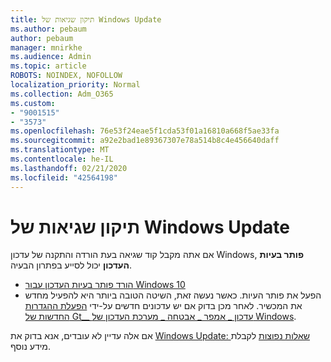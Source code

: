 ```yaml
---
title: תיקון שגיאות של Windows Update
ms.author: pebaum
author: pebaum
manager: mnirkhe
ms.audience: Admin
ms.topic: article
ROBOTS: NOINDEX, NOFOLLOW
localization_priority: Normal
ms.collection: Adm_O365
ms.custom:
- "9001515"
- "3573"
ms.openlocfilehash: 76e53f24eae5f1cda53f01a16810a668f5ae33fa
ms.sourcegitcommit: a92e2bad1e89367307e78a514b8c4e456640daff
ms.translationtype: MT
ms.contentlocale: he-IL
ms.lasthandoff: 02/21/2020
ms.locfileid: "42564198"
---
```

# <a name="fix-windows-update-errors"></a>תיקון שגיאות של Windows Update

אם אתה מקבל קוד שגיאה בעת הורדה והתקנה של עדכון Windows, **פותר בעיות העדכון** יכול לסייע בפתרון הבעיה.

- [הורד פותר בעיות העדכון עבור Windows 10](https://support.microsoft.com/en-us/help/4027322/windows-update-troubleshooter)
- הפעל את פותר העיות. כאשר נעשה זאת, השיטה הטובה ביותר היא להפעיל מחדש את המכשיר. לאחר מכן בדוק אם יש עדכונים חדשים על-ידי [הפעלת ההגדרות החדשות של Gt__ עדכון _ אמפר _ אבטחה _ מערכת העדכון של Windows](ms-settings:windowsupdate).

אם אלה עדיין לא עובדים, אנא בדוק את [Windows Update: שאלות נפוצות](https://support.microsoft.com/help/12373/windows-update-faq) לקבלת מידע נוסף.
